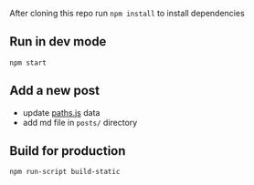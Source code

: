 After cloning this repo run `npm install` to install dependencies

## Run in dev mode
`npm start`

## Add a new post
* update [paths.js](https://github.com/BradDenver/react-static-site/blob/master/paths.js) data
* add md file in `posts/` directory

## Build for production
`npm run-script build-static`
